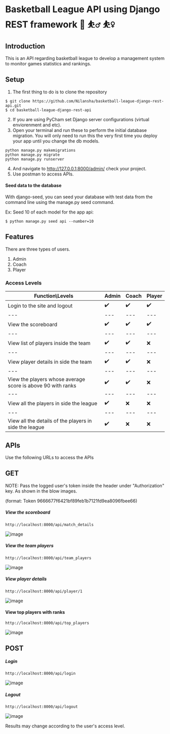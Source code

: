 # Basketball League API using Django REST framework :basketball: :basketball_man: :basketball_woman: 
## Introduction
This is an API regarding basketball league to develop a management system to monitor games statistics and rankings.

## Setup
1. The first thing to do is to clone the repository
```
$ git clone https://github.com/Nilansha/basketball-league-django-rest-api.git
$ cd basketball-league-django-rest-api
```

2. If you are using PyCham set Django server configurations (virtual enviorenment and etc). 
3. Open your terminal and run these to perform the initial database migration. You will only need to run this the very first time you deploy your app until you change the db models.
```
python manage.py makemigrations
python manage.py migrate
python manage.py runserver
``` 
4. And navigate to http://127.0.0.1:8000/admin/ check your project.
5. Use postman to access APIs.

#### Seed data to the database
With django-seed, you can seed your database with test data from the command line using the manage.py seed command.

Ex: Seed 10 of each model for the app api:

```
$ python manage.py seed api --number=10
```


## Features
There are three types of users.
  1. Admin
  2. Coach
  3. Player

### Access Levels 

Function\Levels | Admin | Coach | Player 
--- | --- | --- | --- 
Login to the site and logout | :heavy_check_mark: | :heavy_check_mark: | :heavy_check_mark:
--- | --- | --- | --- 
View the scoreboard | :heavy_check_mark: | :heavy_check_mark: | :heavy_check_mark:
--- | --- | --- | --- 
View list of players inside the team | :heavy_check_mark: | :heavy_check_mark: | :x:
--- | --- | --- | --- 
View player details in side the team | :heavy_check_mark: | :heavy_check_mark: | :x:
--- | --- | --- | --- 
View the players whose average score is above 90 with ranks | :heavy_check_mark: | :heavy_check_mark: | :x:
--- | --- | --- | --- 
View all the players in side the league | :heavy_check_mark: | :x: | :x: 
--- | --- | --- | --- 
View all the details of the players in side the league | :heavy_check_mark: | :x: | :x:

## APIs

Use the following URLs to access the APIs
## GET
NOTE: Pass the logged user's token inside the header under "Authorization" key. As shown in the blow images.

(format: Token 9666677f6421bf89feb1b7121fd9ea8096fbee66)
##### View the scoreboard
```
http://localhost:8000/api/match_details
```
![image](https://user-images.githubusercontent.com/20280857/125286580-9822f180-e339-11eb-86c6-e1e214e5f374.png)


##### View the team players
```
http://localhost:8000/api/team_players
```
![image](https://user-images.githubusercontent.com/20280857/125286677-b8eb4700-e339-11eb-9f48-8cf4bd373f0a.png)


##### View player details
```
http://localhost:8000/api/player/1
```
![image](https://user-images.githubusercontent.com/20280857/125286789-d3252500-e339-11eb-8c59-afbc0b9af762.png)


#### View top players with ranks
```
http://localhost:8000/api/top_players
```
![image](https://user-images.githubusercontent.com/20280857/125286910-efc15d00-e339-11eb-8720-bdaa1f26a1d4.png)



## POST

##### Login
```
http://localhost:8000/api/login
```
![image](https://user-images.githubusercontent.com/20280857/125284961-b556c080-e337-11eb-8440-0f5409b127b4.png)

##### Logout
```
http://localhost:8000/api/logout
```
![image](https://user-images.githubusercontent.com/20280857/125285125-f18a2100-e337-11eb-9a49-601004023060.png)


Results may change according to the user's access level.


  
